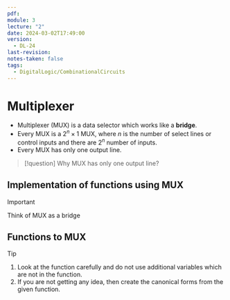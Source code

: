 ```yaml
---
pdf: 
module: 3
lecture: "2"
date: 2024-03-02T17:49:00
version:
  - DL-24
last-revision: 
notes-taken: false
tags:
  - DigitalLogic/CombinationalCircuits
---
```

# Multiplexer
- Multiplexer (MUX) is a data selector which works like a **bridge**.
- Every MUX is a $2^n \times 1$ MUX, where $n$ is the number of select lines or control inputs and there are $2^n$ number of inputs.
- Every MUX has only one output line.


> [!question] 
> Why MUX has only one output line?
>> 

## Implementation of functions using MUX

> [!important] 
> Think of MUX as a bridge


## Functions to MUX

> [!tip] 
> 1. Look at the function carefully and do not use additional variables which are not in the function.
> 2. If you are not getting any idea, then create the canonical forms from the given function.


